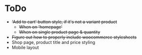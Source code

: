 # ToDo

 - ~~'Add to cart' button style, if it's not a variant product~~
    - ~~When on 'homepage'~~
    - ~~When on single product page & quantity~~
 - ~~Figure out how to properly include woocommerce stylesheets~~
 - Shop page, product title and price styling
 - Mobile layout